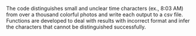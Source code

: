The code distinguishes small and unclear time characters (ex., 8:03 AM) from over a thousand colorful photos and write each output to a csv file. Functions are developed to deal with results with incorrect format and infer the characters that cannot be distinguished successfully.
